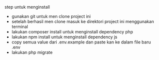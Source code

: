 step untuk menginstall

- gunakan git untuk men clone project ini
- setelah berhasil men clone masuk ke direktori project ini menggunakan terminal
- lakukan composer install untuk menginstall dependency php
- lakukan npm install untuk menginstall dependency js
- copy semua value dari .env.example dan paste kan ke dalam file baru .env
- lakukan php migrate